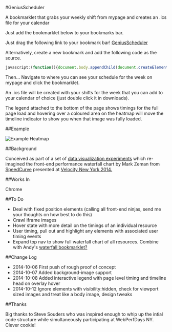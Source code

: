 #GeniusScheduler

A bookmarklet that grabs your weekly shift from mypage and creates an .ics file for your calendar

Just add the bookmarklet below to your bookmarks bar.

Just drag the following link to your bookmark bar!
[GeniusScheduler](javascript:(function(){document.body.appendChild(document.createElement('script')).src='http://www.curiousrhythms.com/genius-scheduler/script.js';})();)

Alternatively, create a new bookmark and add the following code as the source.

```javascript
javascript:(function(){document.body.appendChild(document.createElement('script')).src='http://www.curiousrhythms.com/genius-scheduler/script.js';})();
```

Then...
Navigate to where you can see your schedule for the week on mypage and click the bookmarklet.

An .ics file will be created with your shifts for the week that you can add to your calendar of choice (just double click it in downloads).

The legend attached to the bottom of the page shows timings for the full page load and hovering over a coloured area on the heatmap will move the timeline indicator to show you when that image was fully loaded.

##Example

![Example Heatmap](http://zeman.github.io/perfmap/example.jpg)

##Background

Conceived as part of a set of [data visualization experiments](http://lab.speedcurve.com) which re-imagined the front-end performance waterfall chart by Mark Zeman from [SpeedCurve](http://speedcurve.com) presented at [Velocity New York 2014.](http://speedcurve.com/blog/velocity-a-better-waterfall-chart/)

##Works In

Chrome

##To Do

- Deal with fixed position elements (calling all front-end ninjas, send me your thoughts on how best to do this)
- Crawl iframe images
- Hover state with more detail on the timings of an individual resource
- User timing, pull out and highlight any elements with associated user timing events
- Expand top nav to show full waterfall chart of all resources. Combine with Andy's [waterfall bookmarklet?](https://github.com/andydavies/waterfall)

##Change Log

- 2014-10-06 First push of rough proof of concept
- 2014-10-07 Added background-image support
- 2014-10-08 Added interactive legend with page level timing and timeline head on overlay hover
- 2014-10-12 Ignore elements with visibility:hidden, check for viewport sized images and treat like a body image, design tweaks

##Thanks

Big thanks to Steve Souders who was inspired enough to whip up the intial code structure while simultaneously participating at WebPerfDays NY. Clever cookie!
